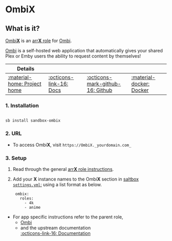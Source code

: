 # Ombi**X**

## What is it?

[Ombi**X**](https://ombi.io) is an [arr**X** role](arrx.md) for [Ombi](/../sandbox/apps/ombi.md).

[Ombi](https://ombi.io/) is a self-hosted web application that automatically gives your shared Plex or Emby users the ability to request content by themselves!

| Details     |             |             |             |
|-------------|-------------|-------------|-------------|
| [:material-home: Project home ](https://ombi.io/) | [:octicons-link-16: Docs](https://docs.ombi.app/guides/installation/) | [:octicons-mark-github-16: Github](https://github.com/Ombi-app/Ombi) | [:material-docker: Docker ](https://hub.docker.com/r/hotio/ombi)|

### 1. Installation

``` shell

sb install sandbox-ombix

```

### 2. URL

- To access Ombi**X**, visit `https://OmbiX._yourdomain.com_`

### 3. Setup

1. Read through the general [arr**X** role instructions](arrx.md).

2. Add your **X** instance names to the Ombi**X** section in [saltbox `settings.yml`:](/settings.md) using a list format as below.

   ``` { .yaml }
    ombix:
      roles:
        - 4k
        - anime
   ```

- For app specific instructions refer to the parent role,
     - [Ombi](/../sandbox/apps/ombi.md)<Br/>
     - and the upstream documentation <BR/>
       [:octicons-link-16: Documentation ](https://docs.ombi.app/guides/installation/)
